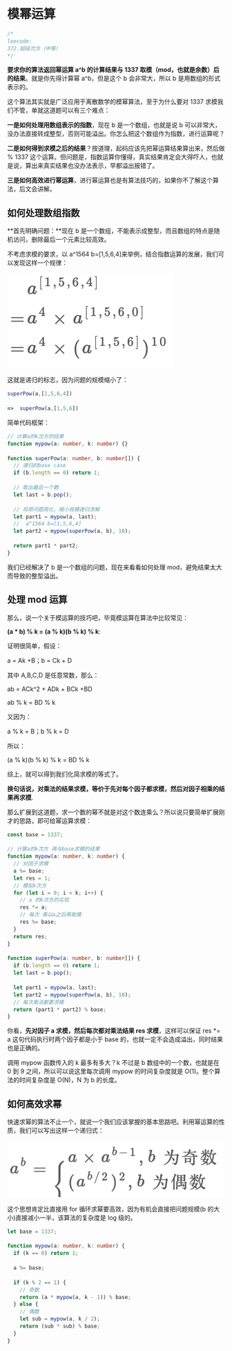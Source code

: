 # 模幂运算

```typescript
/*
leecode:
372.超级次方（中等）
*/
```

**要求你的算法返回幂运算 a^b 的计算结果与 1337 取模（mod，也就是余数）后的结果**。就是你先得计算幂 a^b，但是这个 b 会非常大，所以 b 是用数组的形式表示的。

这个算法其实就是广泛应用于离散数学的模幂算法，至于为什么要对 1337 求模我们不管，单就这道题可以有三个难点：

**一是如何处理用数组表示的指数**，现在 b 是一个数组，也就是说 b 可以非常大，没办法直接转成整型，否则可能溢出。你怎么把这个数组作为指数，进行运算呢？

**二是如何得到求模之后的结果**？按道理，起码应该先把幂运算结果算出来，然后做 % 1337 这个运算。但问题是，指数运算你懂得，真实结果肯定会大得吓人，也就是说，算出来真实结果也没办法表示，早都溢出报错了。

**三是如何高效进行幂运算**，进行幂运算也是有算法技巧的，如果你不了解这个算法，后文会讲解。

## 如何处理数组指数

**首先明确问题：**现在 b 是一个数组，不能表示成整型，而且数组的特点是随机访问，删除最后一个元素比较高效。

不考虑求模的要求，以 a^1564 b=[1,5,6,4]来举例，结合指数运算的发展，我们可以发现这样一个规律：

![模幂运算1](../../../../resource/blogs/images/algorithm/模幂运算1.png)

这就是递归的标志，因为问题的规模缩小了：

```typescript
superPow(a,[1,5,6,4])

=>  superPow(a,[1,5,6])
```

简单代码框架：

```typescript
// 计算a的k次方的结果
function mypow(a: number, k: number) {}

function superPow(a: number, b: number[]) {
  // 递归的base case
  if (b.length == 0) return 1;

  // 取出最后一个数
  let last = b.pop();

  // 将原问题简化，缩小规模递归求解
  let part1 = mypow(a, last);
  //  a^1564 b=[1,5,6,4]
  let part2 = mypow(superPow(a, b), 10);

  return part1 * part2;
}
```

我们已经解决了 b 是一个数组的问题，现在来看看如何处理 mod，避免结果太大而导致的整型溢出。

## 处理 mod 运算

那么，说一个关于模运算的技巧吧，毕竟模运算在算法中比较常见：

**(a \* b) % k = (a % k)(b % k) % k**:

证明很简单，假设：

a = Ak +B；b = Ck + D

其中 A,B,C,D 是任意常数，那么：

ab = ACk^2 + ADk + BCk +BD

ab % k = BD % k

又因为：

a % k = B；b % k = D

所以：

(a % k)(b % k) % k = BD % k

综上，就可以得到我们化简求模的等式了。

**换句话说，对乘法的结果求模，等价于先对每个因子都求模，然后对因子相乘的结果再求模**.

那么扩展到这道题，求一个数的幂不就是对这个数连乘么？所以说只要简单扩展刚才的思路，即可给幂运算求模：

```typescript
const base = 1337;

// 计算a的k次方 再与base求模的结果
function mypow(a: number, k: number) {
  // 对因子求模
  a %= base;
  let res = 1;
  // 模拟k次方
  for (let i = 0; i < k; i++) {
    // a 的k次方的实现
    res *= a;
    // 每次 乘以a之后再取模
    res %= base;
  }
  return res;
}

function superPow(a: number, b: number[]) {
  if (b.length == 0) return 1;
  let last = b.pop();

  let part1 = mypow(a, last);
  let part2 = mypow(superPow(a, b), 10);
  // 每次乘法都要求模
  return (part1 * part2) % base;
}
```

你看，**先对因子 a 求模，然后每次都对乘法结果 res 求模**，这样可以保证 res \*= a 这句代码执行时两个因子都是小于 base 的，也就一定不会造成溢出，同时结果也是正确的。

调用 mypow 函数传入的 k 最多有多大？k 不过是 b 数组中的一个数，也就是在 0 到 9 之间，所以可以说这里每次调用 mypow 的时间复杂度就是 O(1)。整个算法的时间复杂度是 O(N)，N 为 b 的长度。

## 如何高效求幂

快速求幂的算法不止一个，就说一个我们应该掌握的基本思路吧。利用幂运算的性质，我们可以写出这样一个递归式：

![模幂运算2](../../../../resource/blogs/images/algorithm/模幂运算2.png)

这个思想肯定比直接用 for 循环求幂要高效，因为有机会直接把问题规模(b 的大小)直接减小一半，该算法的复杂度是 log 级的。

```typescript
let base = 1337;

function mypow(a: number, k: number) {
  if (k == 0) return 1;

  a %= base;

  if (k % 2 == 1) {
    // 奇数
    return (a * mypow(a, k - 1)) % base;
  } else {
    // 偶数
    let sub = mypow(a, k / 2);
    return (sub * sub) % base;
  }
}
```
